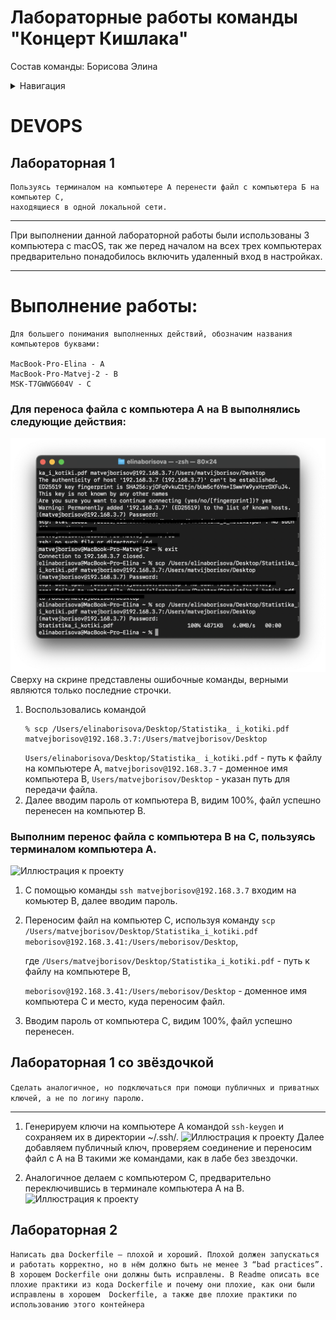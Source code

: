 # Лабораторные работы команды "Концерт Кишлака"
Состав команды: 
Борисова Элина

<details>
  <summary> Навигация </summary>
  <ol>
    <li>
      <a href="#DEVOPS">DEVOPS</a>
      <ul>
        <li><a href="#Лабораторная 1">Лабораторная 1</a></li>
        <li><a href="#Лабораторная 1 со звёздочкой">Лабораторная 1 со звёздочкой</a></li>
        <li><a href="#Лабораторная 2">Лабораторная 2</a></li>
      </ul>
    </li>
  </ol>
</details>
<a name="DEVOPS"></a>

# DEVOPS 

<a name="Лабораторная 1"></a>
## Лабораторная 1

```
Пользуясь терминалом на компьютере А перенести файл с компьютера Б на компьютер С,
находящиеся в одной локальной сети.
```
***
При выполнении данной лабораторной работы были использованы 3 компьютера с macOS, так же перед началом на всех трех компьютерах предварительно понадобилось включить удаленный вход в настройках.

---
# **Выполнение работы:**
```
Для большего понимания выполненных действий, обозначим названия компьютеров буквами:

MacBook-Pro-Elina - A
MacBook-Pro-Matvej-2 - B
MSK-T7GWWG604V - C
```
### **Для переноса файла с компьютера A на B выполнялись следующие действия:** 
![Иллюстрация к проекту](https://github.com/lilbeb/cloud-ict-2023/raw/main/assets/15.02.21.png)
Сверху на скрине представлены ошибочные команды, верными являются только последние строчки.
1. Воспользовались командой
   ```
   % scp /Users/elinaborisova/Desktop/Statistika_ i_kotiki.pdf matvejborisov@192.168.3.7:/Users/matvejborisov/Desktop
   ```
   ```Users/elinaborisova/Desktop/Statistika_ i_kotiki.pdf``` - путь к файлу на компьютере А,
   ```matvejborisov@192.168.3.7``` - доменное имя компьютера В,
   ```Users/matvejborisov/Desktop``` - указан путь для передачи файла.
2. Далее вводим пароль от компьютера В, видим 100%, файл успешно перенесен на компьютер В.
   
### **Выполним перенос файла с компьютера В на С, пользуясь терминалом компьютера А.** 
![Иллюстрация к проекту](https://github.com/lilbeb/cloud-ict-2023/raw/main/assets/15.33.44.png)
1. С помощью команды ```ssh matvejborisov@192.168.3.7``` входим на комьютер В, далее вводим пароль.
   
3. Переносим файл на компьютер С, используя команду ```scp /Users/matvejborisov/Desktop/Statistika_i_kotiki.pdf meborisov@192.168.3.41:/Users/meborisov/Desktop```,
   
   где ```/Users/matvejborisov/Desktop/Statistika_i_kotiki.pdf``` - путь к файлу на компьютере В,
   
    ```meborisov@192.168.3.41:/Users/meborisov/Desktop``` - доменное имя компьютера C и место, куда переносим файл.
   
5. Вводим пароль от компьютера С, видим 100%, файл успешно перенесен.
   
<a name="Лабораторная 1 со звёздочкой"></a>
## Лабораторная 1 со звёздочкой
```Сделать аналогичное, но подключаться при помощи публичных и приватных ключей, а не по логину паролю.```
***
1. Генерируем ключи на компьютере А командой ```ssh-keygen``` и сохраняем их в директории ~/.ssh/.
![Иллюстрация к проекту](https://github.com/lilbeb/cloud-ict-2023/raw/main/assets/18.44.59.png)
Далее добавляем публичный ключ, проверяем соединение и переносим файл с А на В такими же командами, как в лабе без звездочки.

3. Аналогичное делаем с компьютером С, предварительно переключившись в терминале компьютера А на В.
![Иллюстрация к проекту](https://github.com/lilbeb/cloud-ict-2023/raw/main/assets/18.54.07.png)

<a name="Лабораторная 2"></a>
## Лабораторная 2
```
Написать два Dockerfile – плохой и хороший. Плохой должен запускаться и работать корректно, но в нём должно быть не менее 3 “bad practices”. В хорошем Dockerfile они должны быть исправлены. В Readme описать все плохие практики из кода Dockerfile и почему они плохие, как они были исправлены в хорошем  Dockerfile, а также две плохие практики по использованию этого контейнера
```
